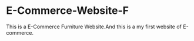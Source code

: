 # E-Commerce-Website-F
This is a E-Commerce Furniture Website.And this is a my first website of E-commerce.
